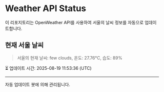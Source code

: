 
# Weather API Status

이 리포지토리는 OpenWeather API를 사용하여 서울의 날씨 정보를 자동으로 업데이트합니다.

## 현재 서울 날씨
> 서울의 현재 날씨: few clouds, 온도: 27.76°C, 습도: 89%

⏳ 업데이트 시간: 2025-08-19 11:53:36 (UTC)

---
자동 업데이트 봇에 의해 관리됩니다.
